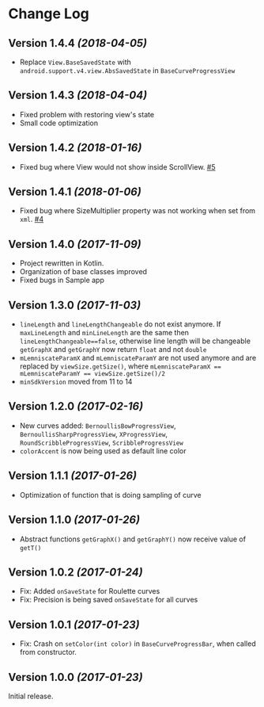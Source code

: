 Change Log
==========
Version 1.4.4 *(2018-04-05)*
----------------------------

* Replace `View.BaseSavedState` with `android.support.v4.view.AbsSavedState` in `BaseCurveProgressView`

Version 1.4.3 *(2018-04-04)*
----------------------------

* Fixed problem with restoring view's state
* Small code optimization

Version 1.4.2 *(2018-01-16)*
----------------------------

* Fixed bug where View would not show inside ScrollView.  [#5](https://github.com/VladimirWrites/Lemniscate/issues/5)

Version 1.4.1 *(2018-01-06)*
----------------------------

* Fixed bug where SizeMultiplier property was not working when set from `xml`.  [#4](https://github.com/VladimirWrites/Lemniscate/issues/4)

Version 1.4.0 *(2017-11-09)*
----------------------------

* Project rewritten in Kotlin.  
* Organization of base classes improved
* Fixed bugs in Sample app

Version 1.3.0 *(2017-11-03)*
----------------------------

* `lineLength` and `lineLengthChangeable` do not exist anymore. If `maxLineLength` and `minLineLength` are the same then `lineLengthChangeable==false`, otherwise line length will be changeable
`getGraphX` and `getGraphY` now return `float` and not `double`
* `mLemniscateParamX` and `mLemniscateParamY` are not used anymore and are replaced by `viewSize.getSize()`, where `mLemniscateParamX == mLemniscateParamY == viewSize.getSize()/2`
* `minSdkVersion` moved from 11 to 14

Version 1.2.0 *(2017-02-16)*
----------------------------

 * New curves added: `BernoullisBowProgressView`, `BernoullisSharpProgressView`, `XProgressView`, `RoundScribbleProgressView`, `ScribbleProgressView`
 * `colorAccent` is now being used as default line color

Version 1.1.1 *(2017-01-26)*
----------------------------

 * Optimization of function that is doing sampling of curve

Version 1.1.0 *(2017-01-26)*
----------------------------

 * Abstract functions `getGraphX()` and `getGraphY()` now receive value of `getT()`

Version 1.0.2 *(2017-01-24)*
----------------------------

 * Fix: Added `onSaveState` for Roulette curves
 * Fix: Precision is being saved `onSaveState` for all curves


Version 1.0.1 *(2017-01-23)*
----------------------------

 * Fix: Crash on `setColor(int color)` in `BaseCurveProgressBar`, when called from constructor.


Version 1.0.0 *(2017-01-23)*
----------------------------

Initial release.


